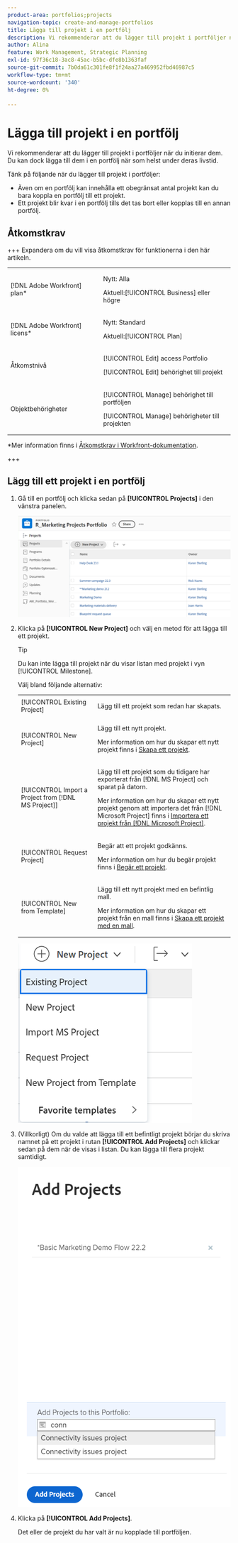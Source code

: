 ```yaml
---
product-area: portfolios;projects
navigation-topic: create-and-manage-portfolios
title: Lägga till projekt i en portfölj
description: Vi rekommenderar att du lägger till projekt i portföljer när du initierar dem. Du kan dock lägga till dem i en portfölj när som helst under deras livstid.
author: Alina
feature: Work Management, Strategic Planning
exl-id: 97f36c18-3ac8-45ac-b5bc-dfe8b1363faf
source-git-commit: 7b0da61c301fe8f1f24aa27a469952fbd46987c5
workflow-type: tm+mt
source-wordcount: '340'
ht-degree: 0%

---
```


# Lägga till projekt i en portfölj

<!--Audited: 7/2024-->

Vi rekommenderar att du lägger till projekt i portföljer när du initierar dem. Du kan dock lägga till dem i en portfölj när som helst under deras livstid.

Tänk på följande när du lägger till projekt i portföljer:

* Även om en portfölj kan innehålla ett obegränsat antal projekt kan du bara koppla en portfölj till ett projekt.
* Ett projekt blir kvar i en portfölj tills det tas bort eller kopplas till en annan portfölj.

## Åtkomstkrav

+++ Expandera om du vill visa åtkomstkrav för funktionerna i den här artikeln.

<table style="table-layout:auto"> 
 <col> 
 <col> 
 <tbody> 
  <tr> 
   <td role="rowheader">[!DNL Adobe Workfront] plan*</td> 
   <td> <p>Nytt: Alla</p>
   <p>Aktuell:[!UICONTROL Business] eller högre</p></td> 
  </tr> 
  <tr> 
   <td role="rowheader">[!DNL Adobe Workfront] licens*</td> 
   <td><p>Nytt: Standard</p> 
   <p>Aktuell:[!UICONTROL Plan] </p> </td> 
  </tr> 
  <tr> 
   <td role="rowheader">Åtkomstnivå</td> 
   <td> <p>[!UICONTROL Edit] access Portfolio</p> <p>[!UICONTROL Edit] behörighet till projekt</p> </td> 
  </tr> 
  <tr> 
   <td role="rowheader">Objektbehörigheter</td> 
   <td> <p>[!UICONTROL Manage] behörighet till portföljen</p> <p>[!UICONTROL Manage] behörigheter till projekten</p>  </td> 
  </tr> 
 </tbody> 
</table>

*Mer information finns i [Åtkomstkrav i Workfront-dokumentation](/help/quicksilver/administration-and-setup/add-users/access-levels-and-object-permissions/access-level-requirements-in-documentation.md).

+++

## Lägg till ett projekt i en portfölj

1. Gå till en portfölj och klicka sedan på **[!UICONTROL Projects]** i den vänstra panelen.

   ![](assets/qs-portfolio-with-projects-350x90.png)

1. Klicka på **[!UICONTROL New Project]** och välj en metod för att lägga till ett projekt.

   >[!TIP]
   >
   >Du kan inte lägga till projekt när du visar listan med projekt i vyn [!UICONTROL Milestone].

   Välj bland följande alternativ:

   <table style="table-layout:auto"> 
    <col> 
    <col> 
    <tbody> 
     <tr> 
      <td role="rowheader">[!UICONTROL Existing Project]</td> 
      <td> <p>Lägg till ett projekt som redan har skapats.</p> </td> 
     </tr> 
     <tr> 
      <td role="rowheader">[!UICONTROL New Project]</td> 
      <td> <p>Lägg till ett nytt projekt. </p> <p>Mer information om hur du skapar ett nytt projekt finns i <a href="../../../manage-work/projects/create-projects/create-project.md" class="MCXref xref">Skapa ett projekt</a>. </p> </td> 
     </tr> 
     <tr> 
      <td role="rowheader">[!UICONTROL Import a Project from [!DNL MS Project]] </td> 
      <td> <p>Lägg till ett projekt som du tidigare har exporterat från [!DNL MS Project] och sparat på datorn. </p> <p>Mer information om hur du skapar ett nytt projekt genom att importera det från [!DNL Microsoft Project] finns i <a href="../../../manage-work/projects/create-projects/import-project-from-ms-project.md" class="MCXref xref">Importera ett projekt från [!DNL Microsoft Project]</a>.</p> </td> 
     </tr> 
     <tr> 
      <td role="rowheader">[!UICONTROL Request Project]</td> 
      <td> <p>Begär att ett projekt godkänns.</p> <p>Mer information om hur du begär projekt finns i <a href="../../../manage-work/projects/create-projects/request-project.md">Begär ett projekt</a>. </p> </td> 
     </tr> 
     <tr> 
      <td role="rowheader">[!UICONTROL New from Template]</td> 
      <td> <p>Lägg till ett nytt projekt med en befintlig mall. </p> <p>Mer information om hur du skapar ett projekt från en mall finns i <a href="../../../manage-work/projects/create-projects/create-project-from-template.md" class="MCXref xref">Skapa ett projekt med en mall</a>.</p> </td> 
     </tr> 
    </tbody> 
   </table>

   ![](assets/new-project-dropdown-expanded-from-portfolio-nwe-350x376.png)

1. (Villkorligt) Om du valde att lägga till ett befintligt projekt börjar du skriva namnet på ett projekt i rutan **[!UICONTROL Add Projects]** och klickar sedan på dem när de visas i listan. Du kan lägga till flera projekt samtidigt.

   ![](assets/add-existing-project-from-portfolio-window-nwe-350x545.png)

1. Klicka på **[!UICONTROL Add Projects]**.

   Det eller de projekt du har valt är nu kopplade till portföljen.
